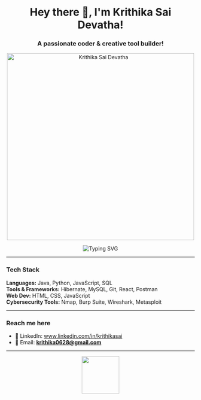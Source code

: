 <h1 align="center">Hey there 👋, I'm Krithika Sai Devatha!</h1>
<h3 align="center">A passionate coder & creative tool builder!</h3>
<p align="center">
  <img src="https://github.com/user-attachments/assets/e41ba045-283a-436a-911d-d94d6661f4b2" width="500" alt="Krithika Sai Devatha" />

</p>

<div align="center">
  <img src="https://readme-typing-svg.herokuapp.com?font=Fira+Code&pause=1000&color=F779A1&width=400&lines=Turning+creative+ideas+into+code!;Passionate+about+Cybersecurity;Working+on+developing+cool+apps;Always+learning,+always+building!!!" alt="Typing SVG" />
</div>



---


### Tech Stack
<p align="left">
  <strong>Languages:</strong> Java, Python, JavaScript, SQL<br>
  <strong>Tools & Frameworks:</strong> Hibernate, MySQL, Git, React, Postman<br>
  <strong>Web Dev:</strong> HTML, CSS, JavaScript<br>
  <strong>Cybersecurity Tools:</strong> Nmap, Burp Suite, Wireshark, Metasploit<br>
</p>


---

### Reach me here
- 💼 LinkedIn: www.linkedin.com/in/krithikasai
- 📧 Email: **krithika0628@gmail.com**

---

<p align="center">
  <img src="https://raw.githubusercontent.com/krishdevdb/awesome-github-profile-readme-template/main/assets/wave.gif" width="100px">
</p>



